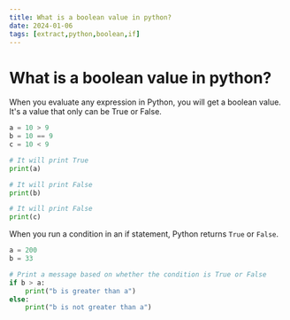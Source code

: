 ```yaml
---
title: What is a boolean value in python?
date: 2024-01-06
tags: [extract,python,boolean,if]
---
```


# What is a boolean value in python?
When you evaluate any expression in Python, you will get a boolean value. It's a
value that only can be True or False.

```python
a = 10 > 9
b = 10 == 9
c = 10 < 9

# It will print True
print(a)

# It will print False
print(b)

# It will print False
print(c)
```

When you run a condition in an if statement, Python returns `True` or `False`.

```python
a = 200
b = 33

# Print a message based on whether the condition is True or False
if b > a:
    print("b is greater than a")
else:
    print("b is not greater than a")
```
